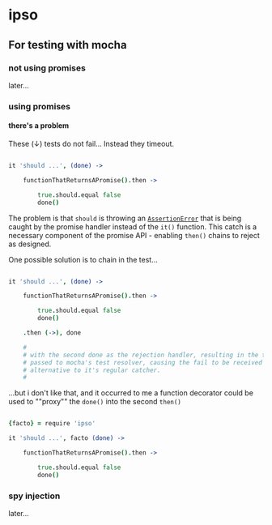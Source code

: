ipso
====

For testing with mocha 
----------------------

### not using promises

later... 


### using promises

#### there's a problem

These (↓) tests do not fail... Instead they timeout.

```coffee

it 'should ...', (done) -> 

    functionThatReturnsAPromise().then -> 

        true.should.equal false
        done()

```

The problem is that `should` is throwing an [`AssertionError`](http://nodejs.org/api/assert.html) that is being caught by the promise handler instead of the `it()` function. This catch is a necessary component of the promise API - enabling `then()` chains to reject as designed.

One possible solution is to chain in the test...

```coffee

it 'should ...', (done) -> 

    functionThatReturnsAPromise().then -> 

        true.should.equal false
        done()

    .then (->), done

    #
    # with the second done as the rejection handler, resulting in the throw being
    # passed to mocha's test resolver, causing the fail to be received by that 
    # alternative to it's regular catcher.
    #

```

...but i don't like that, and it occurred to me a function decorator could be used to ""proxy"" the `done()` into the second `then()`

```coffee

{facto} = require 'ipso'

it 'should ...', facto (done) -> 

    functionThatReturnsAPromise().then -> 

        true.should.equal false
        done()

```


### spy injection

later...

